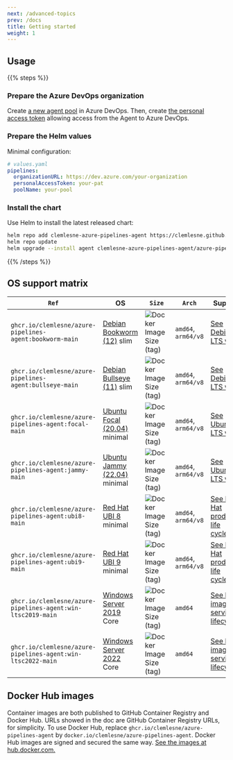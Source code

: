 ```yaml
---
next: /advanced-topics
prev: /docs
title: Getting started
weight: 1
---
```


## Usage

{{% steps %}}

### Prepare the Azure DevOps organization

Create [a new agent pool](https://docs.microsoft.com/en-us/azure/devops/pipelines/agents/pools-queues) in Azure DevOps. Then, create [the personal access token](https://learn.microsoft.com/en-us/azure/devops/pipelines/agents/v2-linux?view=azure-devops#permissions) allowing access from the Agent to Azure DevOps.

### Prepare the Helm values

Minimal configuration:

```yaml
# values.yaml
pipelines:
  organizationURL: https://dev.azure.com/your-organization
  personalAccessToken: your-pat
  poolName: your-pool
```

### Install the chart

Use Helm to install the latest released chart:

```bash
helm repo add clemlesne-azure-pipelines-agent https://clemlesne.github.io/azure-pipelines-agent
helm repo update
helm upgrade --install agent clemlesne-azure-pipelines-agent/azure-pipelines-agent
```

{{% /steps %}}

## OS support matrix

| `Ref`                                                       | OS                                                                           | `Size`                                                                                                                        | `Arch`              | Support                                                                                                                                           |
| ----------------------------------------------------------- | ---------------------------------------------------------------------------- | ----------------------------------------------------------------------------------------------------------------------------- | ------------------- | ------------------------------------------------------------------------------------------------------------------------------------------------- |
| `ghcr.io/clemlesne/azure-pipelines-agent:bookworm-main`     | [Debian Bookworm (12)](https://www.debian.org/releases/bookworm) slim        | ![Docker Image Size (tag)](https://img.shields.io/docker/image-size/clemlesne/azure-pipelines-agent/bookworm-main?label=)     | `amd64`, `arm64/v8` | [See Debian LTS wiki.](https://wiki.debian.org/LTS)                                                                                               |
| `ghcr.io/clemlesne/azure-pipelines-agent:bullseye-main`     | [Debian Bullseye (11)](https://www.debian.org/releases/bullseye) slim        | ![Docker Image Size (tag)](https://img.shields.io/docker/image-size/clemlesne/azure-pipelines-agent/bullseye-main?label=)     | `amd64`, `arm64/v8` | [See Debian LTS wiki.](https://wiki.debian.org/LTS)                                                                                               |
| `ghcr.io/clemlesne/azure-pipelines-agent:focal-main`        | [Ubuntu Focal (20.04)](https://www.releases.ubuntu.com/focal) minimal        | ![Docker Image Size (tag)](https://img.shields.io/docker/image-size/clemlesne/azure-pipelines-agent/focal-main?label=)        | `amd64`, `arm64/v8` | [See Ubuntu LTS wiki.](https://wiki.ubuntu.com/Releases)                                                                                          |
| `ghcr.io/clemlesne/azure-pipelines-agent:jammy-main`        | [Ubuntu Jammy (22.04)](https://www.releases.ubuntu.com/jammy) minimal        | ![Docker Image Size (tag)](https://img.shields.io/docker/image-size/clemlesne/azure-pipelines-agent/jammy-main?label=)        | `amd64`, `arm64/v8` | [See Ubuntu LTS wiki.](https://wiki.ubuntu.com/Releases)                                                                                          |
| `ghcr.io/clemlesne/azure-pipelines-agent:ubi8-main`         | [Red Hat UBI 8](https://developers.redhat.com/articles/ubi-faq) minimal      | ![Docker Image Size (tag)](https://img.shields.io/docker/image-size/clemlesne/azure-pipelines-agent/ubi8-main?label=)         | `amd64`, `arm64/v8` | [See Red Hat product life cycles.](https://access.redhat.com/product-life-cycles/?product=Red%20Hat%20Enterprise%20Linux)                         |
| `ghcr.io/clemlesne/azure-pipelines-agent:ubi9-main`         | [Red Hat UBI 9](https://developers.redhat.com/articles/ubi-faq) minimal      | ![Docker Image Size (tag)](https://img.shields.io/docker/image-size/clemlesne/azure-pipelines-agent/ubi9-main?label=)         | `amd64`, `arm64/v8` | [See Red Hat product life cycles.](https://access.redhat.com/product-life-cycles/?product=Red%20Hat%20Enterprise%20Linux)                         |
| `ghcr.io/clemlesne/azure-pipelines-agent:win-ltsc2019-main` | [Windows Server 2019](https://learn.microsoft.com/en-us/windows-server) Core | ![Docker Image Size (tag)](https://img.shields.io/docker/image-size/clemlesne/azure-pipelines-agent/win-ltsc2019-main?label=) | `amd64`             | [See base image servicing lifecycles.](https://learn.microsoft.com/en-us/virtualization/windowscontainers/deploy-containers/base-image-lifecycle) |
| `ghcr.io/clemlesne/azure-pipelines-agent:win-ltsc2022-main` | [Windows Server 2022](https://learn.microsoft.com/en-us/windows-server) Core | ![Docker Image Size (tag)](https://img.shields.io/docker/image-size/clemlesne/azure-pipelines-agent/win-ltsc2022-main?label=) | `amd64`             | [See base image servicing lifecycles.](https://learn.microsoft.com/en-us/virtualization/windowscontainers/deploy-containers/base-image-lifecycle) |

## Docker Hub images

Container images are both published to GitHub Container Registry and Docker Hub. URLs showed in the doc are GitHub Container Registry URLs, for simplicity. To use Docker Hub, replace `ghcr.io/clemlesne/azure-pipelines-agent` by `docker.io/clemlesne/azure-pipelines-agent`. Docker Hub images are signed and secured the same way. [See the images at hub.docker.com.](https://hub.docker.com/r/clemlesne/azure-pipelines-agent)
